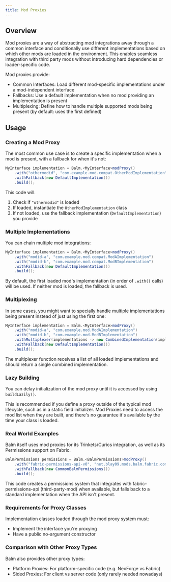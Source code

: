 ```yaml
---
title: Mod Proxies
---
```


## Overview

Mod proxies are a way of abstracting mod integrations away through a common interface and conditionally use different implementations based on which other mods are loaded in the environment. This enables seamless integration with third party mods without introducing hard dependencies or loader-specific code.

Mod proxies provide:

- Common Interfaces: Load different mod-specific implementations under a mod-independent interface
- Fallbacks: Use a default implementation when no mod providing an implementation is present
- Multiplexing: Define how to handle multiple supported mods being present (by default: uses the first defined)

## Usage

### Creating a Mod Proxy

The most common use case is to create a specific implementation when a mod is present, with a fallback for when it's not:

```java
MyInterface implementation = Balm.<MyInterface>modProxy()
    .with("othermodid", "com.example.mod.compat.OtherModImplementation")
    .withFallback(new DefaultImplementation())
    .build();
```

This code will:

1. Check if `"othermodid"` is loaded
2. If loaded, instantiate the `OtherModImplementation` class
3. If not loaded, use the fallback implementation (`DefaultImplementation`) you provide

### Multiple Implementations

You can chain multiple mod integrations:

```java
MyInterface implementation = Balm.<MyInterface>modProxy()
    .with("modid-a", "com.example.mod.compat.ModAImplementation")
    .with("modid-b", "com.example.mod.compat.ModBImplementation")
    .withFallback(new DefaultImplementation())
    .build();
```

By default, the first loaded mod's implementation (in order of `.with()` calls) will be used. If neither mod is loaded, the fallback is used.

### Multiplexing

In some cases, you might want to specially handle multiple implementations being present instead of just using the first one:

```java
MyInterface implementation = Balm.<MyInterface>modProxy()
    .with("modid-a", "com.example.mod.ModAImplementation")
    .with("modid-b", "com.example.mod.ModBImplementation")
    .withMultiplexer(implementations -> new CombinedImplementation(implementations))
    .withFallback(new DefaultImplementation())
    .build();
```

The multiplexer function receives a list of all loaded implementations and should return a single combined implementation.

### Lazy Building

You can delay initialization of the mod proxy until it is accessed by using `buildLazily()`.

This is recommended if you define a proxy outside of the typical mod lifecycle, such as in a static field initializer.
Mod Proxies need to access the mod list when they are built, and there's no guarantee it's available by the time your class is loaded.

### Real World Examples

Balm itself uses mod proxies for its Trinkets/Curios integration, as well as its Permissions support on Fabric.

```java
BalmPermissions permissions = Balm.<BalmPermissions>modProxy()
    .with("fabric-permissions-api-v0", "net.blay09.mods.balm.fabric.compat.FabricPermissionsAPIIntegration")
    .withFallback(new CommonBalmPermissions())
    .build();
```

This code creates a permissions system that integrates with fabric-permissions-api (third-party-mod) when available, but falls back to a standard implementation when the API isn't present.

### Requirements for Proxy Classes

Implementation classes loaded through the mod proxy system must:

- Implement the interface you're proxying
- Have a public no-argument constructor

### Comparison with Other Proxy Types

Balm also provides other proxy types:

- Platform Proxies: For platform-specific code (e.g. NeoForge vs Fabric)
- Sided Proxies: For client vs server code (only rarely needed nowadays)